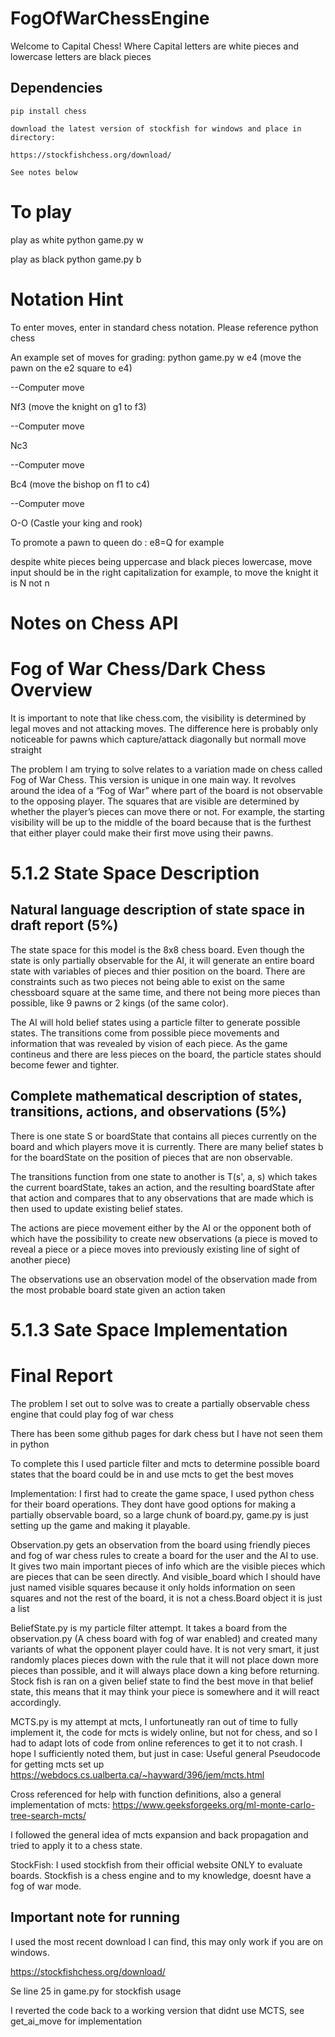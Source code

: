 # FogOfWarChessEngine
Welcome to Capital Chess! Where Capital letters are white pieces and lowercase letters are black pieces

## Dependencies
```
pip install chess

download the latest version of stockfish for windows and place in directory:

https://stockfishchess.org/download/

See notes below
```
# To play
play as white
python game.py w

play as black 
python game.py b



# Notation Hint
To enter moves, enter in standard chess notation. Please reference python chess

An example set of moves for grading:
python game.py w
e4 (move the pawn on the e2 square to e4)

--Computer move

Nf3 (move the knight on g1 to f3)

--Computer move

Nc3

--Computer move

Bc4 (move the bishop on f1 to c4)

--Computer move

O-O (Castle your king and rook)

To promote a pawn to queen do :
e8=Q for example

despite white pieces being uppercase and black pieces lowercase, move input should be in the right capitalization
for example, to move the knight it is N not n

# Notes on Chess API

# Fog of War Chess/Dark Chess Overview
It is important to note that like chess.com, the visibility is determined by legal moves and not attacking moves. The difference here is probably only noticeable for pawns which capture/attack diagonally but normall move straight

The problem I am trying to solve relates to a variation made on chess called Fog of War Chess. This version is unique in one main way. It revolves around the idea of a “Fog of War” where part of the board is not observable to the opposing player. The squares that are visible are determined by whether the player’s pieces can move there or not. For example, the starting visibility will be up to the middle of the board because that is the furthest that either player could make their first move using their pawns.

# 5.1.2 State Space Description


## Natural language description of state space in draft report (5%)
The state space for this model is the 8x8 chess board. Even though the state is only partially observable for the AI, it will generate an entire board state with variables of pieces and thier position on the board.
There are constraints such as two pieces not being able to exist on the same chessboard square at the same time, and there not being more pieces than possible, like 9 pawns or 2 kings (of the same color).

The AI will hold belief states using a particle filter to generate possible states. The transitions come from possible piece movements and information that was revealed by vision of each piece. As the game contineus
and there are less pieces on the board, the particle states should become fewer and tighter.


## Complete mathematical description of states, transitions, actions, and observations (5%)

There is one state S or boardState that contains all pieces currently on the board and which players move it is currently. There are many belief states b for the boardState on the position of pieces that are non observable.

The transitions function from one state to another is T(s', a, s) which takes the current boardState, takes an action, and the resulting boardState after that action and compares that to any observations that are made which is then used to update existing belief states. 

The actions are piece movement either by the AI or the opponent both of which have the possibility to create new observations (a piece is moved to reveal a piece or a piece moves into previously existing line of sight of another piece)

The observations use an observation model of the observation made from the most probable board state given an action taken


# 5.1.3 Sate Space Implementation

 # Final Report
The problem I set out to solve was to create a partially observable chess engine that could play fog of war chess

There has been some github pages for dark chess but I have not seen them in python

To complete this I used particle filter and mcts to determine possible board states that the board could be in and use mcts to get the best moves

Implementation:
I first had to create the game space, I used python chess for their board operations. They dont have good options for making a partially observable board, so a large chunk of board.py, game.py is just setting up the game and making it playable. 

Observation.py gets an observation from the board using friendly pieces and fog of war chess rules to create a board for the user and the AI to use. It gives two main important pieces of info which are the visible pieces which are pieces that can be seen directly. And visible_board which I should have just named visible squares because it only holds information on seen squares and not the rest of the board, it is not a chess.Board object it is just a list

BeliefState.py is my particle filter attempt. It takes a board from the observation.py (A chess board with fog of war enabled) and created many variants of what the opponent player could have. It is not very smart, it just randomly places pieces down with the rule that it will not place down more pieces than possible, and it will always place down a king before returning. Stock fish is ran on a given belief state to find the best move in that belief state, this means that it may think your piece is somewhere and it will react accordingly.


MCTS.py is my attempt at mcts, I unfortuneatly ran out of time to fully implement it, the code for mcts is widely online, but not for chess, and so I had to adapt lots of code from online references to get it to not crash. I hope I sufficiently noted them, but just in case:
Useful general Pseudocode for getting mcts set up https://webdocs.cs.ualberta.ca/~hayward/396/jem/mcts.html

Cross referenced for help with function definitions, also a general implementation of mcts:
https://www.geeksforgeeks.org/ml-monte-carlo-tree-search-mcts/

I followed the general idea of mcts expansion and back propagation and tried to apply it to a chess state.


StockFish:
I used stockfish from their official website ONLY to evaluate boards. Stockfish is a chess engine and to my knowledge, doesnt have a fog of war mode. 

## Important note for running
I used the most recent download I can find, this may only work if you are on windows. 

https://stockfishchess.org/download/

Se line 25 in game.py for stockfish usage

I reverted the code back to a working version that didnt use MCTS, see get_ai_move for implementation






